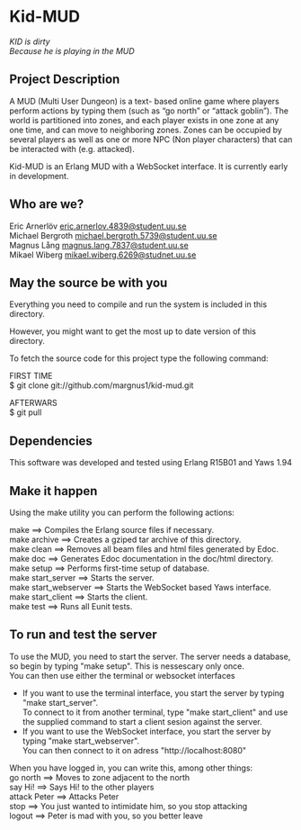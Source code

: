 Kid-MUD
=======

_KID is dirty_  
_Because he is playing in the MUD_


Project Description
-------------------

A MUD (Multi User Dungeon) is a text- based online game where players perform
actions by typing them (such as “go north” or “attack goblin”).  The world is
partitioned into zones, and each player exists in one zone at any one time, and
can move to neighboring zones. Zones can be occupied by several players as well
as one or more NPC (Non player characters) that can be interacted with
(e.g. attacked).

Kid-MUD is an Erlang MUD with a WebSocket interface. It is currently early in
development.


Who are we?
-----------

Eric Arnerlöv	 <eric.arnerlov.4839@student.uu.se>  
Michael Bergroth <michael.bergroth.5739@student.uu.se>  
Magnus Lång      <magnus.lang.7837@student.uu.se>  
Mikael Wiberg    <mikael.wiberg.6269@studnet.uu.se>


May the source be with you
--------------------------

Everything you need to compile and run the system is included in this directory.

However, you might want to get the most up to date version of this directory.

To fetch the source code for this project type the following command:

FIRST TIME  
$ git clone git://github.com/margnus1/kid-mud.git

AFTERWARS  
$ git pull

Dependencies 
------------
This software was developed and tested using Erlang R15B01 and Yaws 1.94
     	      	  	    	       
Make it happen
--------------
Using the make utility you can perform the following actions:

make                 ==> Compiles the Erlang source files if necessary.  
make archive         ==> Creates a gziped tar archive of this directory.  
make clean           ==> Removes all beam files and html files generated by Edoc.  
make doc             ==> Generates Edoc documentation in the doc/html directory.  
make setup	         ==> Performs first-time setup of database.  
make start_server    ==> Starts the server.  
make start_webserver ==> Starts the WebSocket based Yaws interface.  
make start_client    ==> Starts the client.  
make test            ==> Runs all Eunit tests.


To run and test the server 
--------------------------

To use the MUD, you need to start the server. The server needs a database, so
begin by typing "make setup". This is nessescary only once.  
You can then use either the terminal or websocket interfaces
*   If you want to use the terminal interface, you start the server by typing 
    "make start_server".  
    To connect to it from another terminal, type "make start_client" and use the
    supplied command to start a client sesion against the server.
*   If you want to use the WebSocket interface, you start the server by typing 
    "make start_webserver".  
    You can then connect to it on adress "http://localhost:8080"

When you have logged in, you can write this, among other things:  
go north        ==> Moves to zone adjacent to the north  
say Hi!	        ==> Says Hi! to the other players  
attack Peter    ==> Attacks Peter  
stop            ==> You just wanted to intimidate him, so you stop attacking  
logout	        ==> Peter is mad with you, so you better leave
